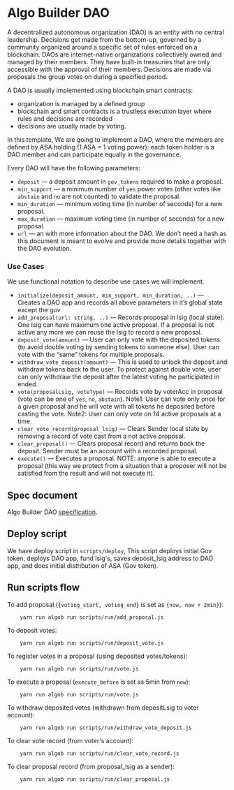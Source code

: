 # Algo Builder DAO

A decentralized autonomous organization (DAO) is an entity with no central leadership. Decisions get made from the bottom-up, governed by a community organized around a specific set of rules enforced on a blockchain. DAOs are internet-native organizations collectively owned and managed by their members. They have built-in treasuries that are only accessible with the approval of their members. Decisions are made via proposals the group votes on during a specified period.

A DAO is usually implemented using blockchain smart contracts:

- organization is managed by a defined group
- blockchain and smart contracts is a trustless execution layer where rules and decisions are recorded
- decisions are usually made by voting.

In this template, We are going to implement a DAO, where the members are defined by ASA holding (1 ASA = 1 voting power): each token holder is a DAO member and can participate equally in the governance.

Every DAO will have the following parameters:

- `deposit` — a deposit amount in `gov_tokens` required to make a proposal.
- `min_support` — a minimum number of `yes` power votes (other votes like `abstain` and `no` are not counted) to validate the proposal.
- `min_duration` — minimum voting time (in number of seconds) for a new proposal.
- `max_duration` — maximum voting time (in number of seconds) for a new proposal.
- `url` — an with more information about the DAO. We don’t need a hash as this document is meant to evolve and provide more details together with the DAO evolution.

### Use Cases

We use functional notation to describe use cases we will implement.

- `initialize(deposit_amount, min_support, min_duration, ..)` — Creates a DAO app and records all above parameters in it’s global state except the gov
- `add_proposal(url: string, ..)` — Records proposal in lsig (local state). One lsig can have maximum one active proposal. If a proposal is not active any more we can reuse the lsig to record a new proposal.
- `deposit_vote(amount)`  — User can only vote with the deposited tokens (to avoid double voting by sending tokens to someone else). User can vote with the “same” tokens for multiple proposals.
- `withdraw_vote_deposit(amount)` — This is used to unlock the deposit and withdraw tokens back to the user. To protect against double vote, user can only withdraw the deposit after the latest voting he participated in ended.
- `vote(proposalLsig, voteType)` — Records vote by voterAcc in proposal (vote can be one of `yes`, `no`, `abstain`).
        Note1: User can vote only once for a given proposal and he will vote with all tokens he deposited before casting the vote.
        Note2: User can only vote on 14 active proposals at a time.
- `clear_vote_record(proposal_lsig)`  — Clears Sender local state by removing a record of vote cast from a not active proposal.
- `clear_proposal()`  — Clears proposal record and returns back the deposit. Sender must be an account with a recorded proposal.
- `execute()` — Executes a proposal. NOTE: anyone is able to execute a proposal (this way we protect from a situation that a proposer will not be satisfied from the result and will not execute it).

## Spec document

Algo Builder DAO [specification](https://paper.dropbox.com/doc/Algo-Builder-DAO--BRlh~FwufNzIzk4wNUuAjLTuAg-ncLdytuFa7EJrRerIASSl).

## Deploy script

We have deploy script in `scripts/deploy`, This script deploys initial Gov token, deploys DAO app, fund lsig's, saves deposit_lsig address to DAO app, and does initial distribution of ASA (Gov token).

## Run scripts flow

To add proposal (`{voting_start, voting_end}` is set as `{now, now + 2min}`):

        yarn run algob run scripts/run/add_proposal.js

To deposit votes:

        yarn run algob run scripts/run/deposit_vote.js

To register votes in a proposal (using deposited votes/tokens):

        yarn run algob run scripts/run/vote.js

To execute a proposal (`execute_before` is set as 5min from `now`):

        yarn run algob run scripts/run/vote.js

To withdraw deposited votes (withdrawn from depositLsig to voter account):

        yarn run algob run scripts/run/withdraw_vote_deposit.js

To clear vote record (from voter's account):

        yarn run algob run scripts/run/clear_vote_record.js

To clear proposal record (from proposal_lsig as a sender):

        yarn run algob run scripts/run/clear_proposal.js